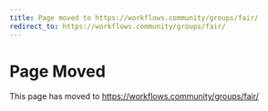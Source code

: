 ```yaml
---
title: Page moved to https://workflows.community/groups/fair/
redirect_to: https://workflows.community/groups/fair/
---
```


# Page Moved

This page has moved to <https://workflows.community/groups/fair/>


